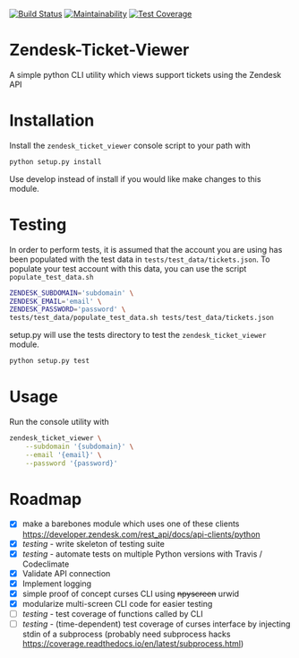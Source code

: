 [![Build Status](https://travis-ci.org/derwentx/Zendesk-Ticket-Viewer.svg?branch=master)](https://travis-ci.org/derwentx/Zendesk-Ticket-Viewer)
[![Maintainability](https://api.codeclimate.com/v1/badges/f72799f7d813f48f9329/maintainability)](https://codeclimate.com/github/derwentx/Zendesk-Ticket-Viewer/maintainability)
[![Test Coverage](https://api.codeclimate.com/v1/badges/f72799f7d813f48f9329/test_coverage)](https://codeclimate.com/github/derwentx/Zendesk-Ticket-Viewer/test_coverage)

# Zendesk-Ticket-Viewer
A simple python CLI utility which views support tickets using the Zendesk API

# Installation

Install the `zendesk_ticket_viewer` console script to your path with

```bash
python setup.py install
```

Use develop instead of install if you would like make changes to this module.

# Testing

In order to perform tests, it is assumed that the account you are using has been
populated with the test data in `tests/test_data/tickets.json`. To populate
your test account with this data, you can use the script `populate_test_data.sh`

```bash
ZENDESK_SUBDOMAIN='subdomain' \
ZENDESK_EMAIL='email' \
ZENDESK_PASSWORD='password' \
tests/test_data/populate_test_data.sh tests/test_data/tickets.json
```

setup.py will use the tests directory to test the `zendesk_ticket_viewer` module.

```bash
python setup.py test
```

# Usage

Run the console utility with

```bash
zendesk_ticket_viewer \
    --subdomain '{subdomain}' \
    --email '{email}' \
    --password '{password}'
```

# Roadmap
 - [x] make a barebones module which uses one of these clients https://developer.zendesk.com/rest_api/docs/api-clients/python
 - [x] *testing* - write skeleton of testing suite
 - [x] *testing* - automate tests on multiple Python versions with Travis / Codeclimate
 - [x] Validate API connection
 - [x] Implement logging
 - [x] simple proof of concept curses CLI using ~~npyscreen~~ urwid
 - [x] modularize multi-screen CLI code for easier testing
 - [ ] *testing* - test coverage of functions called by CLI
 - [ ] *testing* - (time-dependent) test coverage of curses interface by injecting stdin of a subprocess (probably need subprocess hacks https://coverage.readthedocs.io/en/latest/subprocess.html)
